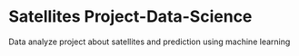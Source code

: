 # Satellites Project-Data-Science
Data analyze project about satellites and prediction using machine learning
